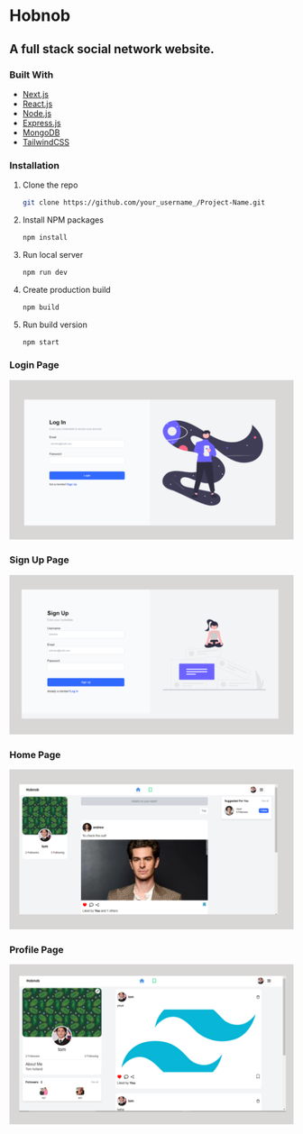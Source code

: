 # Hobnob

## A full stack social network website.

### Built With

* [Next.js](https://nextjs.org/)
* [React.js](https://reactjs.org/)
* [Node.js](https://nodejs.org/)
* [Express.js](https://expressjs.com/)
* [MongoDB](https://mongodb.com/)
* [TailwindCSS](https://tailwindcss.com/)

### Installation

1. Clone the repo
   ```sh
   git clone https://github.com/your_username_/Project-Name.git
   ```
2. Install NPM packages
   ```sh
   npm install
   ```
3. Run local server
    ```sh
    npm run dev
    ```
4. Create production build
    ```sh
    npm build
    ```
5. Run build version
    ```sh
    npm start
    ```

### Login Page
![](public/Demo_Signin.png)

### Sign Up Page
![](public/Demo_Signup.png)


### Home Page
![](public/Demo1.png)

### Profile Page
![](public/Demo_Profile.png)

